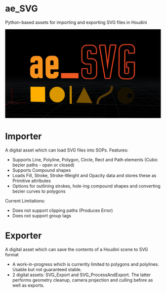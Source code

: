 # ae_SVG
Python-based assets for importing and exporting SVG files in Houdini

![Hi](TestImage.png)

# Importer
A digital asset which can load SVG files into SOPs.
Features:
- Supports Line, Polyline, Polygon, Circle, Rect and Path elements (Cubic bezier paths - open or closed)
- Supports Compound shapes
- Loads Fill, Stroke, Stroke-Weight and Opacity data and stores these as Primitive attributes
- Options for outlining strokes, hole-ing compound shapes and converting bezier curves to polygons

Current Limitations:
- Does not support clipping paths (Produces Error)
- Does not support group tags <g>

# Exporter
A digital asset which can save the contents of a Houdini scene to SVG format
- A work-in-progress which is currently limited to polygons and polylines. Usable but not guaranteed stable.
- 2 digital assets: SVG_Export and SVG_ProcessAndExport. The latter performs geometry cleanup, camera projection and culling before as well as exports. 
